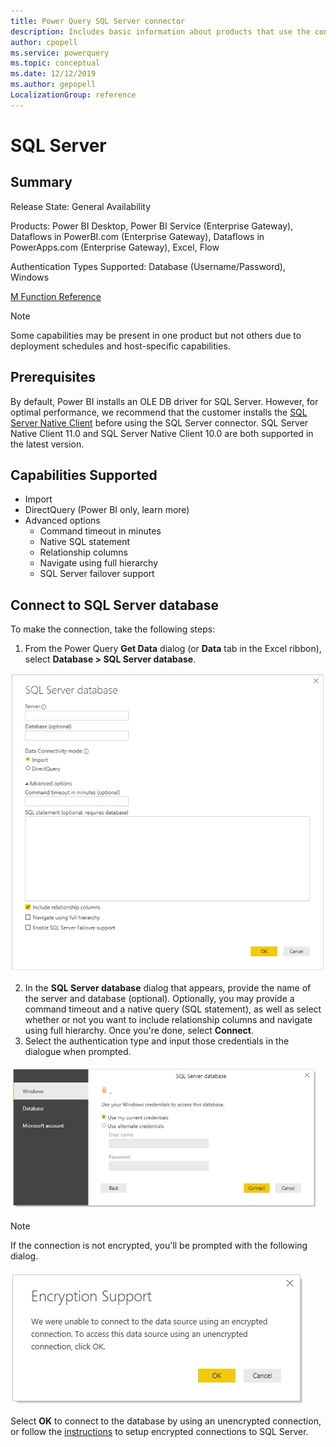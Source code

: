 ```yaml
---
title: Power Query SQL Server connector
description: Includes basic information about products that use the connector, supported authentication types, prerequisites, and connection instructions.
author: cpopell
ms.service: powerquery
ms.topic: conceptual
ms.date: 12/12/2019
ms.author: gepopell
LocalizationGroup: reference
---
```


# SQL Server
 
## Summary
 
Release State: General Availability

Products: Power BI Desktop, Power BI Service (Enterprise Gateway), Dataflows in PowerBI.com (Enterprise Gateway), Dataflows in PowerApps.com (Enterprise Gateway), Excel, Flow

Authentication Types Supported: Database (Username/Password), Windows

[M Function Reference](https://docs.microsoft.com/powerquery-m/sql-database)

>[!Note]
> Some capabilities may be present in one product but not others due to deployment schedules and host-specific capabilities.
 
## Prerequisites
By default, Power BI installs an OLE DB driver for SQL Server. However, for optimal performance, we recommend that the customer installs the [SQL Server Native Client](https://docs.microsoft.com/sql/relational-databases/native-client/applications/installing-sql-server-native-client?view=sql-server-ver15) before using the SQL Server connector. SQL Server Native Client 11.0 and SQL Server Native Client 10.0 are both supported in the latest version.

 
## Capabilities Supported
* Import
* DirectQuery (Power BI only, learn more)
* Advanced options
    * Command timeout in minutes
    * Native SQL statement
    * Relationship columns
    * Navigate using full hierarchy
    * SQL Server failover support
    
## Connect to SQL Server database
To make the connection, take the following steps:
 
1.  From the Power Query **Get Data** dialog (or **Data** tab in the Excel ribbon), select **Database > SQL Server database**.
 
![SQL Server database connection builder in Power BI](../images/SQLServerBuilder.png)
 
2. In the **SQL Server database** dialog that appears, provide the name of the server and database (optional). Optionally, you may provide a command timeout and a native query (SQL statement), as well as select whether or not you want to include relationship columns and navigate using full hierarchy. Once you're done, select **Connect**.
3. Select the authentication type and input those credentials in the dialogue when prompted.

![SQL Server database authentication](../images/SQLServerAuth.png)

>[!Note]
> If the connection is not encrypted, you'll be prompted with the following dialog.

![SQL Server database encryption support](../images/EncryptionWarning.png)

Select **OK** to connect to the database by using an unencrypted connection, or follow the [instructions](https://docs.microsoft.com/sql/database-engine/configure-windows/enable-encrypted-connections-to-the-database-engine?view=sql-server-ver15) to setup encrypted connections to SQL Server.
